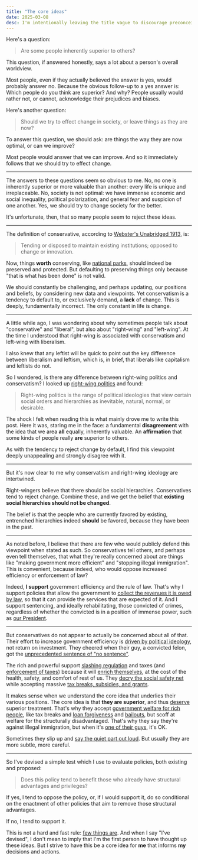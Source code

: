 ```yaml
---
title: "The core ideas"
date: 2025-03-08
desc: I'm intentionally leaving the title vague to discourage preconceived notions.
---
```


Here's a question:

> Are some people inherently superior to others?

This question, if answered honestly, says a lot about a person's overall worldview.

Most people, even if they actually believed the answer is yes, would probably answer no. Because the obvious follow-up to a yes answer is: Which people do you think are superior? And why? People usually would rather not, or cannot, acknowledge their prejudices and biases.

Here's another question:

> Should we try to effect change in society, or leave things as they are now?

To answer this question, we should ask: are things the way they are now optimal, or can we improve?

Most people would answer that we can improve. And so it immediately follows that we should try to effect change.

---

The answers to these questions seem so obvious to me. No, no one is inherently superior or more valuable than another: every life is unique and irreplaceable. No, society is not optimal: we have immense economic and social inequality, political polarization, and general fear and suspicion of one another. Yes, we should try to change society for the better.

It's unfortunate, then, that so many people seem to reject these ideas.

---

The definition of conservative, according to [Webster's Unabridged 1913][webster], is:

> Tending or disposed to maintain existing institutions; opposed to change or innovation.

Now, things **worth** conserving, like [national parks][parks], should indeed be preserved and protected. But defaulting to preserving things only because "that is what has been done" is not valid.

We should constantly be challenging, and perhaps updating, our positions and beliefs, by considering new data and viewpoints. Yet conservatism is a tendency to default to, or exclusively demand, a **lack** of change. This is deeply, fundamentally incorrect. The only constant in life is change.

---

A little while ago, I was wondering about why sometimes people talk about "conservative" and "liberal", but also about "right-wing" and "left-wing". At the time I understood that right-wing is associated with conservatism and left-wing with liberalism.

I also knew that any leftist will be quick to point out the key difference between liberalism and leftism, which is, in brief, that liberals like capitalism and leftists do not.

So I wondered, is there any difference between right-wing politics and conservatism? I looked up [right-wing politics][rightwing] and found:

> Right-wing politics is the range of political ideologies that view certain social orders and hierarchies as inevitable, natural, normal, or desirable.

The shock I felt when reading this is what mainly drove me to write this post. Here it was, staring me in the face: a fundamental **disagreement** with the idea that we area **all** equally, inherently valuable. An **affirmation** that some kinds of people really **are** superior to others.

As with the tendency to reject change by default, I find this viewpoint deeply unappealing and strongly disagree with it.

---

But it's now clear to me why conservatism and right-wing ideology are intertwined.

Right-wingers believe that there should be social hierarchies. Conservatives tend to reject change. Combine these, and we get the belief that **existing social hierarchies should not be changed**.

The belief is that the people who are currently favored by existing, entrenched hierarchies indeed **should** be favored, because they have been in the past.

---

As noted before, I believe that there are few who would publicly defend this viewpoint when stated as such. So conservatives tell others, and perhaps even tell themselves, that what they're really concerned about are things like "making government more efficient" and "stopping illegal immigration". This is convenient, because indeed, who would oppose increased efficiency or
enforcement of law?

Indeed, **I support** government efficiency and the rule of law. That's why I support policies that allow the government to [collect the revenues it is owed by law][irs], so that it can provide the services that are expected of it. And I support sentencing, and ideally rehabilitating, those convicted of crimes, regardless of whether the convicted is in a position of immense power, such as [our President][felon].

---

But conservatives do not appear to actually be concerned about all of that. Their effort to increase government efficiency is [driven by political ideology][doge], not return on investment. They cheered when their guy, a convicted felon, got the [unprecedented sentence of "no sentence"][discharge].

The rich and powerful support [slashing regulation][regulation10to1] and taxes (and [enforcement of taxes][irscut]) because it will [enrich themselves][trumptaxcut], at the cost of the health, safety, and comfort of rest of us. They [decry the social safety net][elonsocsecponzi]  while accepting massive [tax breaks, subsidies, and grants][spacexfedfunding].

It makes sense when we understand the core idea that underlies their various positions. The core idea is that **they are superior**, and thus [deserve][karma] superior treatment. That's why they accept [government welfare for rich people][drking], like tax breaks and [loan forgiveness][ppptweet] and [bailouts][tbtf], but scoff at welfare for the structurally disadvantaged. That's why they say they're against illegal immigration, but when it's [one of their guys][elonworkvisa], it's OK.

Sometimes they slip up and [say the quiet part out loud][needhurt]. But usually they are more subtle, more careful.

---

So I've devised a simple test which I use to evaluate policies, both existing and proposed:

> Does this policy tend to benefit those who already have structural advantages and privileges?

If yes, I tend to oppose the policy, or, if I would support it, do so conditional on the enactment of other policies that aim to remove those structural advantages.

If no, I tend to support it.

This is not a hard and fast rule: [few things are][moderation]. And when I say "I've devised", I don't mean to imply that I'm the first person to have thought up these ideas. But I strive to have this be a core idea for **me** that informs **my** decisions and actions.

[discharge]: https://www.politico.com/news/2025/01/10/trump-unconditional-discharge-sentencing-what-that-means-00197500
[doge]: https://www.r-bloggers.com/2025/02/political-ideology-and-doge-layoffs/
[drking]: https://cityobservatory.org/dr-king-socialism-for-the-rich-and-rugged-free-enterprise-capitalism-for-the-poor/
[elonsocsecponzi]: https://www.msnbc.com/opinion/msnbc-opinion/social-security-musk-trump-cuts-fraud-ponzi-rcna194556
[elonworkvisa]: https://www.washingtonpost.com/business/2024/10/26/elon-musk-immigration-status/
[felon]: https://apnews.com/article/trump-trial-deliberations-jury-testimony-verdict-85558c6d08efb434d05b694364470aa0
[irs]: https://news.harvard.edu/gazette/story/2023/07/turns-out-irs-audits-of-wealthy-offer-terrific-return-on-investment-for-taxpayers/
[irscut]: https://apnews.com/article/irs-doge-layoffs-tax-season-0659e4b439400bf66023273f6a532fa0
[karma]: /posts/karma/
[moderation]: /posts/moderation/
[needhurt]: https://www.vox.com/policy-and-politics/2019/1/8/18173678/trump-shutdown-voter-florida
[parks]: https://apnews.com/article/trump-national-park-firings-doge-grand-teton-baedee0a748a6374eafb6f95aac5dadc
[ppptweet]: https://www.forbes.com/sites/nicholasreimann/2022/08/27/white-house-topped-twitter-by-trolling-gop-on-loan-forgiveness/
[regulation10to1]: https://natlawreview.com/article/president-trump-issues-new-10-1-deregulation-order
[rightwing]: https://en.wikipedia.org/wiki/Right-wing_politics
[spacexfedfunding]: https://www.washingtonpost.com/technology/interactive/2025/elon-musk-business-government-contracts-funding/
[tbtf]: https://en.wikipedia.org/wiki/Too_big_to_fail
[trumptaxcut]: https://www.cbpp.org/research/federal-tax/the-2017-trump-tax-law-was-skewed-to-the-rich-expensive-and-failed-to-deliver
[webster]: https://jsomers.net/blog/dictionary
